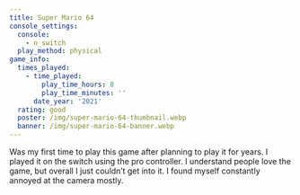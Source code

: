```yaml
---
title: Super Mario 64
console_settings:
  console:
    - n_switch
  play_method: physical
game_info:
  times_played:
    - time_played:
        play_time_hours: 8
        play_time_minutes: ''
      date_year: '2021'
  rating: good
  poster: /img/super-mario-64-thumbnail.webp
  banner: /img/super-mario-64-banner.webp
---
```


Was my first time to play this game after planning to play it for years. I
played it on the switch using the pro controller. I understand people love
the game, but overall I just couldn’t get into it. I found myself constantly
annoyed at the camera mostly.
